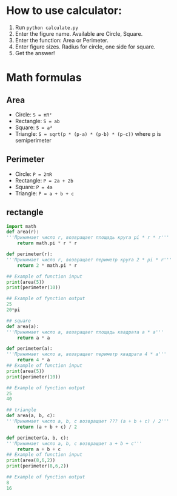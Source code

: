# How to use calculator:
1. Run `python calculate.py`
2. Enter the figure name. Available are Circle, Square.
3. Enter the function: Area or Perimeter.
4. Enter figure sizes. Radius for circle, one side for square.
5. Get the answer!

# Math formulas
## Area
- Circle: `S = πR²`
- Rectangle: `S = ab`
- Square: `S = a²`
- Triangle: `S = sqrt(p * (p-a) * (p-b) * (p-c))` where p is semiperimeter

## Perimeter
- Circle: `P = 2πR`
- Rectangle: `P = 2a + 2b`
- Square: `P = 4a`
- Triangle: `P = a + b + c`


## rectangle
```python
import math
def area(r): 
'''Принимает число r, возвращает площадь круга pi * r * r'''
    return math.pi * r * r

def perimeter(r):
'''Принимает число r, возвращает периметр круга 2 * pi * r'''
    return 2 * math.pi * r

## Example of function input
print(area(5))
print(perimeter(10))

## Example of fynction output
25
20*pi

## square
def area(a):
'''Принимает число a, возвращает площадь квадрата a * a'''
    return a * a

def perimeter(a):
'''Принимает число a, возвращает периметр квадрата 4 * a'''
    return 4 * a
## Example of function input
print(area(5))
print(perimeter(10))

## Example of fynction output
25
40

## triangle
def area(a, b, c):
'''Принимает число a, b, c возвращает ??? (a + b + c) / 2'''
    return (a + b + c) / 2

def perimeter(a, b, c):
'''Принимает число a, b, c возвращает a + b + c'''
    return a + b + c
## Example of function input
print(area(8,6,2))
print(perimeter(8,6,2))

## Example of fynction output
8
16
```
